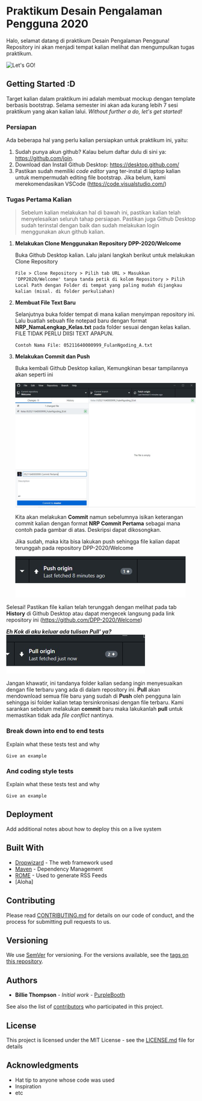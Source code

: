 # Praktikum Desain Pengalaman Pengguna 2020

Halo, selamat datang di praktikum Desain Pengalaman Pengguna! Repository ini akan menjadi tempat kalian melihat dan mengumpulkan tugas praktikum. 

![Let's GO!](https://media.giphy.com/media/lNY0TZWyo2bGn0zoFB/giphy.gif)

## Getting Started :D

Target kalian dalam praktikum ini adalah membuat mockup dengan template berbasis bootstrap. Selama semester ini akan ada kurang lebih 7 sesi praktikum yang akan kalian lalui. *Without further a do, let's get started!*

### Persiapan

Ada beberapa hal yang perlu kalian persiapkan untuk praktikum ini, yaitu:

1. Sudah punya akun github? Kalau belum daftar dulu di sini ya: https://github.com/join. 
2. Download dan Install Github Desktop: https://desktop.github.com/
3. Pastikan sudah memiliki *code editor* yang ter-instal di laptop kalian untuk mempermudah editing file bootstrap. Jika belum, kami merekomendasikan VSCode (https://code.visualstudio.com/)

### Tugas Pertama Kalian 

> Sebelum kalian melakukan hal di bawah ini, pastikan kalian telah menyelesaikan seluruh tahap persiapan. Pastikan juga Github Desktop sudah terinstal dengan baik dan sudah melakukan login menggunakan akun github kalian.

1. **Melakukan Clone Menggunakan Repository DPP-2020/Welcome**

    Buka Github Desktop kalian. Lalu jalani langkah berikut untuk melakukan Clone Repository

    ```
    File > Clone Repository > Pilih tab URL > Masukkan 'DPP2020/Welcome' tanpa tanda petik di kolom Repository > Pilih Local Path dengan Folder di tempat yang paling mudah dijangkau kalian (misal. di folder perkuliahan)
    ```
    
2. **Membuat File Text Baru**

    Selanjutnya buka folder tempat di mana kalian menyimpan repository ini. Lalu buatlah sebuah file notepad baru dengan format **NRP_NamaLengkap_Kelas.txt** pada folder sesuai dengan kelas kalian. FILE TIDAK PERLU DIISI TEXT APAPUN.

    ```
    Contoh Nama File: 05211640000999_FulanNgoding_A.txt
    ```
    
 3. **Melakukan Commit dan Push**

    Buka kembali Github Desktop kalian, Kemungkinan besar tampilannya akan seperti ini
    
    ![Contoh 1](img-example/example-1.jpg)
    
    Kita akan melakukan **Commit** namun sebelumnya isikan keterangan commit kalian dengan format **NRP Commit Pertama** sebagai mana contoh pada gambar di atas. Deskripsi dapat dikosongkan.
    
    Jika sudah, maka kita bisa lakukan push sehingga file kalian dapat terunggah pada repository DPP-2020/Welcome
    
    ![Contoh 1](img-example/example-2.jpg)
   
Selesai! Pastikan file kalian telah terunggah dengan melihat pada tab **History** di Github Desktop atau dapat mengecek langsung pada link repository ini (https://github.com/DPP-2020/Welcome)

***Eh Kok di aku keluar ada tulisan Pull' ya?***
![Contoh 1](img-example/example-3.jpg)

Jangan khawatir, ini tandanya folder kalian sedang ingin menyesuaikan dengan file terbaru yang ada di dalam repository ini. **Pull** akan mendownload semua file baru yang sudah di **Push** oleh pengguna lain sehingga isi folder kalian tetap tersinkronisasi dengan file terbaru. Kami sarankan sebelum melakukan **commit** baru maka lakukanlah **pull** untuk memastikan tidak ada *file conflict* nantinya.


### Break down into end to end tests

Explain what these tests test and why

```
Give an example
```

### And coding style tests

Explain what these tests test and why

```
Give an example
```

## Deployment

Add additional notes about how to deploy this on a live system

## Built With

* [Dropwizard](http://www.dropwizard.io/1.0.2/docs/) - The web framework used
* [Maven](https://maven.apache.org/) - Dependency Management
* [ROME](https://rometools.github.io/rome/) - Used to generate RSS Feeds
* [Aloha] 

## Contributing

Please read [CONTRIBUTING.md](https://gist.github.com/PurpleBooth/b24679402957c63ec426) for details on our code of conduct, and the process for submitting pull requests to us.

## Versioning

We use [SemVer](http://semver.org/) for versioning. For the versions available, see the [tags on this repository](https://github.com/your/project/tags). 

## Authors

* **Billie Thompson** - *Initial work* - [PurpleBooth](https://github.com/PurpleBooth)

See also the list of [contributors](https://github.com/your/project/contributors) who participated in this project.

## License

This project is licensed under the MIT License - see the [LICENSE.md](LICENSE.md) file for details

## Acknowledgments

* Hat tip to anyone whose code was used
* Inspiration
* etc

